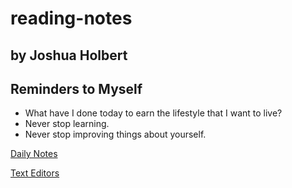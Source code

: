 # reading-notes

## by Joshua Holbert



## Reminders to Myself
* What have I done today to earn the lifestyle that I want to live?
* Never stop learning.
* Never stop improving things about yourself.

[Daily Notes](./day-1-notes.md)

[Text Editors](./text-editor-for-you.md)
